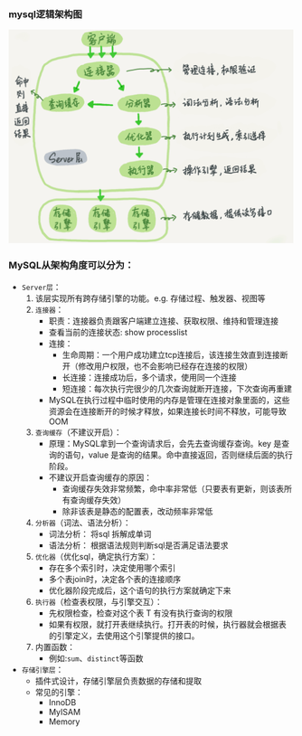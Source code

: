 ### mysql逻辑架构图
![图片](./IMG/01.%20mysql逻辑架构.md/126563c7.png)


### MySQL从架构角度可以分为：
- `Server层`：
    1. 该层实现所有跨存储引擎的功能。e.g. 存储过程、触发器、视图等
    2. `连接器`：
        - 职责：连接器负责跟客户端建立连接、获取权限、维持和管理连接
        - 查看当前的连接状态: show processlist
        - 连接：
            - 生命周期：一个用户成功建立tcp连接后，该连接生效直到连接断开（修改用户权限，也不会影响已经存在连接的权限）
            - 长连接：连接成功后，多个请求，使用同一个连接
            - 短连接：每次执行完很少的几次查询就断开连接，下次查询再重建
        - MySQL在执行过程中临时使用的内存是管理在连接对象里面的，这些资源会在连接断开的时候才释放，如果连接长时间不释放，可能导致OOM
    3. `查询缓存`（不建议开启）：
        - 原理：MySQL拿到一个查询请求后，会先去查询缓存查询。key 是查询的语句，value 是查询的结果。命中直接返回，否则继续后面的执行阶段。
        - 不建议开启查询缓存的原因：
            - 查询缓存失效非常频繁，命中率非常低（只要表有更新，则该表所有查询缓存失效）
            - 除非该表是静态的配置表，改动频率非常低
    4. `分析器`（词法、语法分析）：
        - 词法分析： 将sql 拆解成单词
        - 语法分析： 根据语法规则判断sql是否满足语法要求
    3. `优化器`（优化sql，确定执行方案）：
        - 存在多个索引时，决定使用哪个索引
        - 多个表join时，决定各个表的连接顺序
        - 优化器阶段完成后，这个语句的执行方案就确定下来
    6. `执行器`（检查表权限，与引擎交互）：
        - 先权限检查，检查对这个表 T 有没有执行查询的权限
        - 如果有权限，就打开表继续执行。打开表的时候，执行器就会根据表的引擎定义，去使用这个引擎提供的接口。
    7. 内置函数：
        - 例如:`sum`、`distinct`等函数
- `存储引擎层`：
    - 插件式设计，存储引擎层负责数据的存储和提取
    - 常见的引擎：
        - InnoDB
        - MyISAM
        - Memory 
